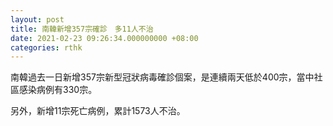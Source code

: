 ```yaml
---
layout: post
title: 南韓新增357宗確診　多11人不治
date: 2021-02-23 09:26:34.000000000 +08:00
categories: rthk
---
```


南韓過去一日新增357宗新型冠狀病毒確診個案，是連續兩天低於400宗，當中社區感染病例有330宗。

另外，新增11宗死亡病例，累計1573人不治。
